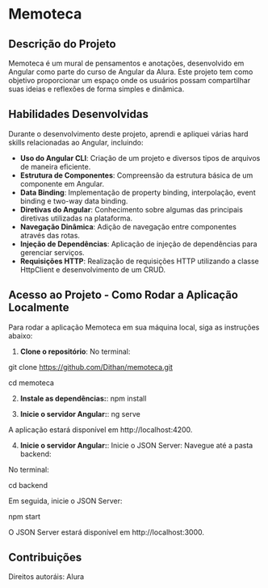 # Memoteca

## Descrição do Projeto

Memoteca é um mural de pensamentos e anotações, desenvolvido em Angular como parte do curso de Angular da Alura. Este projeto tem como objetivo proporcionar um espaço onde os usuários possam compartilhar suas ideias e reflexões de forma simples e dinâmica.

## Habilidades Desenvolvidas

Durante o desenvolvimento deste projeto, aprendi e apliquei várias hard skills relacionadas ao Angular, incluindo:

- **Uso do Angular CLI**: Criação de um projeto e diversos tipos de arquivos de maneira eficiente.
- **Estrutura de Componentes**: Compreensão da estrutura básica de um componente em Angular.
- **Data Binding**: Implementação de property binding, interpolação, event binding e two-way data binding.
- **Diretivas do Angular**: Conhecimento sobre algumas das principais diretivas utilizadas na plataforma.
- **Navegação Dinâmica**: Adição de navegação entre componentes através das rotas.
- **Injeção de Dependências**: Aplicação de injeção de dependências para gerenciar serviços.
- **Requisições HTTP**: Realização de requisições HTTP utilizando a classe HttpClient e desenvolvimento de um CRUD.

## Acesso ao Projeto - Como Rodar a Aplicação Localmente
Para rodar a aplicação Memoteca em sua máquina local, siga as instruções abaixo:

1. **Clone o repositório**:
No terminal:

git clone https://github.com/Dithan/memoteca.git

cd memoteca

2. **Instale as dependências:**:
npm install

3. **Inicie o servidor Angular:**:
ng serve

A aplicação estará disponível em http://localhost:4200.

4. **Inicie o servidor Angular:**:
Inicie o JSON Server: Navegue até a pasta backend: 

No terminal:

cd backend

Em seguida, inicie o JSON Server:

npm start

O JSON Server estará disponível em http://localhost:3000.

## Contribuições

Direitos autoráis: Alura


